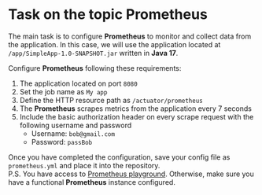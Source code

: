 # Task on the topic Prometheus

The main task is to configure **Prometheus** to monitor and collect data from the application. In this case, we will use the application located at `/app/SimpleApp-1.0-SNAPSHOT.jar` written in **Java 17**.

Configure **Prometheus** following these requirements:

1. The application located on port `8080`
2. Set the job name as `My app`
3. Define the HTTP resource path as `/actuator/prometheus`
4. The **Prometheus** scrapes metrics from the application every 7 seconds
5. Include the basic authorization header on every scrape request with the following username and password
   - Username: `bob@gmail.com`
   - Password: `passBob`

Once you have completed the configuration, save your config file as `prometheus.yml` and place it into the repository.
<br>
P.S. You have access to [Prometheus playground](https://killercoda.com/online-marathon/scenario/Prometheus/Prometheus_task). Otherwise, make sure you have a functional **Prometheus** instance configured.
